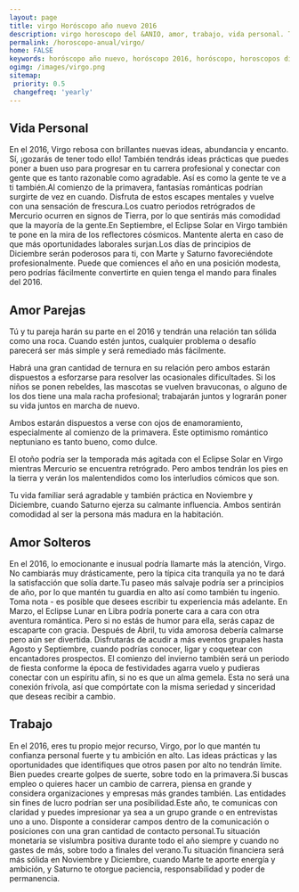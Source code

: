 ```yaml
---
layout: page
title: virgo Horóscopo año nuevo 2016 
description: virgo horoscopo del &ANIO, amor, trabajo, vida personal. Todas las predicciones para virgo gratis. Disfruta este año nuevo.
permalink: /horoscopo-anual/virgo/
home: FALSE
keywords: horóscopo año nuevo, horóscopo 2016, horóscopo, horoscopos diarios gratis del dia de hoy, horóscopo diario gratis,horóscopo ano nuevo 2016, horóscopo esperanza gracia, horoscopo virgo 2016, horoscop, horóscopos gratis, horoscopo virgo, horoscopo virgo 2016 gratis, Tarot, Astrologia, Zodíaco, virgo, horoscopo gratis,tarot en femenino,videncia gratuita,horoscopos gratuitos,horóscopos, astrologia,videncia gratis
ogimg: /images/virgo.png
sitemap:
 priority: 0.5
 changefreq: 'yearly'
---
```




## Vida Personal

En el 2016, Virgo rebosa con brillantes nuevas ideas, abundancia y encanto. Sí, ¡gozarás de tener todo ello! También tendrás ideas prácticas que puedes poner a buen uso para progresar en tu carrera profesional y conectar con gente que es tanto razonable como agradable. Así es como la gente te ve a ti también.Al comienzo de la primavera, fantasías románticas podrían surgirte de vez en cuando. Disfruta de estos escapes mentales y vuelve con una sensación de frescura.Los cuatro periodos retrógrados de Mercurio ocurren en signos de Tierra, por lo que sentirás más comodidad que la mayoría de la gente.En Septiembre, el Eclipse Solar en Virgo también te pone en la mira de los reflectores cósmicos. Mantente alerta en caso de que más oportunidades laborales surjan.Los días de principios de Diciembre serán poderosos para ti, con Marte y Saturno favoreciéndote profesionalmente. Puede que comiences el año en una posición modesta, pero podrías fácilmente convertirte en quien tenga el mando para finales del 2016.

## Amor Parejas

Tú y tu pareja harán su parte en el 2016 y tendrán una relación tan sólida como una roca. Cuando estén juntos, cualquier problema o desafío parecerá ser más simple y será remediado más fácilmente.

Habrá una gran cantidad de ternura en su relación pero ambos estarán dispuestos a esforzarse para resolver las ocasionales dificultades. Si los niños se ponen rebeldes, las mascotas se vuelven bravuconas, o alguno de los dos tiene una mala racha profesional; trabajarán juntos y lograrán poner su vida juntos en marcha de nuevo.

Ambos estarán dispuestos a verse con ojos de enamoramiento, especialmente al comienzo de la primavera. Este optimismo romántico neptuniano es tanto bueno, como dulce.

El otoño podría ser la temporada más agitada con el Eclipse Solar en Virgo mientras Mercurio se encuentra retrógrado. Pero ambos tendrán los pies en la tierra y verán los malentendidos como los interludios cómicos que son.

Tu vida familiar será agradable y también práctica en Noviembre y Diciembre, cuando Saturno ejerza su calmante influencia. Ambos sentirán comodidad al ser la persona más madura en la habitación.

## Amor Solteros

En el 2016, lo emocionante e inusual podría llamarte más la atención, Virgo. No cambiarás muy drásticamente, pero la típica cita tranquila ya no te dará la satisfacción que solía darte.Tu paseo más salvaje podría ser a principios de año, por lo que mantén tu guardia en alto así como también tu ingenio. Toma nota - es posible que desees escribir tu experiencia más adelante. En Marzo, el Eclipse Lunar en Libra podría ponerte cara a cara con otra aventura romántica. Pero si no estás de humor para ella, serás capaz de escaparte con gracia. Después de Abril, tu vida amorosa debería calmarse pero aún ser divertida. Disfrutarás de acudir a más eventos grupales hasta Agosto y Septiembre, cuando podrías conocer, ligar y coquetear con encantadores prospectos. El comienzo del invierno también será un periodo de fiesta conforme la época de festividades agarra vuelo y pudieras conectar con un espíritu afín, si no es que un alma gemela. Esta no será una conexión frívola, así que compórtate con la misma seriedad y sinceridad que deseas recibir a cambio.

## Trabajo

En el 2016, eres tu propio mejor recurso, Virgo, por lo que mantén tu confianza personal fuerte y tu ambición en alto. Las ideas prácticas y las oportunidades que identifiques que otros pasen por alto no tendrán límite. Bien puedes crearte golpes de suerte, sobre todo en la primavera.Si buscas empleo o quieres hacer un cambio de carrera, piensa en grande y considera organizaciones y empresas más grandes también. Las entidades sin fines de lucro podrían ser una posibilidad.Este año, te comunicas con claridad y puedes impresionar ya sea a un grupo grande o en entrevistas uno a uno. Disponte a considerar campos dentro de la comunicación o posiciones con una gran cantidad de contacto personal.Tu situación monetaria se vislumbra positiva durante todo el año siempre y cuando no gastes de más, sobre todo a finales del verano.Tu situación financiera será más sólida en Noviembre y Diciembre, cuando Marte te aporte energía y ambición, y Saturno te otorgue paciencia, responsabilidad y poder de permanencia.
